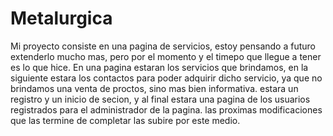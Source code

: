 # Metalurgica
Mi proyecto consiste en una pagina de servicios, estoy pensando a futuro extenderlo mucho mas, pero por el momento y el timepo que llegue a tener es lo que hice.
En una pagina estaran los servicios que brindamos, en la siguiente estara los contactos para poder adquirir dicho servicio, ya que no brindamos una venta de proctos, sino mas bien
informativa.
estara un registro y un inicio de secion, y al final estara una pagina de los usuarios registrados para el administrador de la pagina. las proximas modificaciones que las termine
de completar las subire por este medio.
